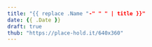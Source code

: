 ```yaml
---
title: "{{ replace .Name "-" " " | title }}"
date: {{ .Date }}
draft: true
thub: "https://place-hold.it/640x360"
---
```

